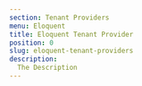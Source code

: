 ```yaml
---
section: Tenant Providers
menu: Eloquent
title: Eloquent Tenant Provider
position: 0
slug: eloquent-tenant-providers
description: 
  The Description
---
```

